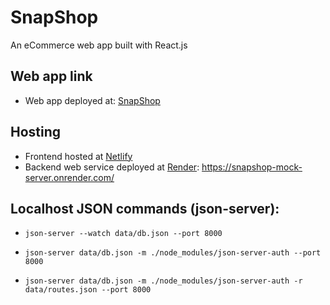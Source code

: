 # SnapShop

An eCommerce web app built with React.js

## Web app link

- Web app deployed at: [SnapShop](https://snapshop-ul.netlify.app/)

## Hosting

- Frontend hosted at [Netlify](https://www.netlify.com/)
- Backend web service deployed at [Render](https://render.com/): https://snapshop-mock-server.onrender.com/

## Localhost JSON commands (json-server):

<!-- JSON Server -->
- `json-server --watch data/db.json --port 8000`

<!-- JSON Server and Auth -->
- `json-server data/db.json -m ./node_modules/json-server-auth --port 8000`

<!-- JSON Server and Auth with routes -->
- `json-server data/db.json -m ./node_modules/json-server-auth -r data/routes.json --port 8000`
